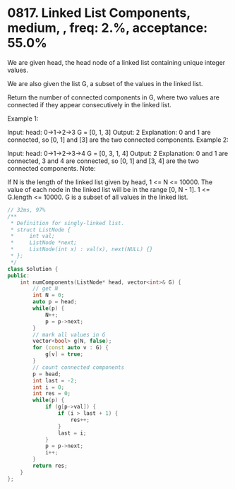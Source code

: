 # 0817. Linked List Components, medium, , freq: 2.%, acceptance: 55.0%

We are given head, the head node of a linked list containing unique integer values.

We are also given the list G, a subset of the values in the linked list.

Return the number of connected components in G, where two values are connected if they appear consecutively in the linked list.

Example 1:

Input: 
head: 0->1->2->3
G = [0, 1, 3]
Output: 2
Explanation: 
0 and 1 are connected, so [0, 1] and [3] are the two connected components.
Example 2:

Input: 
head: 0->1->2->3->4
G = [0, 3, 1, 4]
Output: 2
Explanation: 
0 and 1 are connected, 3 and 4 are connected, so [0, 1] and [3, 4] are the two connected components.
Note:

If N is the length of the linked list given by head, 1 <= N <= 10000.
The value of each node in the linked list will be in the range [0, N - 1].
1 <= G.length <= 10000.
G is a subset of all values in the linked list.

```c++
// 32ms, 97%
/**
 * Definition for singly-linked list.
 * struct ListNode {
 *     int val;
 *     ListNode *next;
 *     ListNode(int x) : val(x), next(NULL) {}
 * };
 */
class Solution {
public:
    int numComponents(ListNode* head, vector<int>& G) {
        // get N
        int N = 0;
        auto p = head;
        while(p) {
            N++;
            p = p->next;
        }
        // mark all values in G
        vector<bool> g(N, false);
        for (const auto v : G) {
            g[v] = true;
        }
        // count connected components
        p = head;
        int last = -2;
        int i = 0;
        int res = 0;
        while(p) {
            if (g[p->val]) {
                if (i > last + 1) {
                    res++;
                }
                last = i;
            }
            p = p->next;
            i++;
        }
        return res;
    }
};
```
